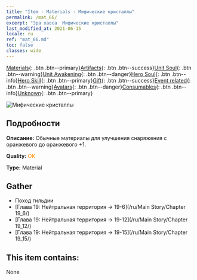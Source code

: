 ```yaml
---
title: "Item - Materials - Мифические кристаллы"
permalink: /mat_66/
excerpt: "Эра хаоса  Мифические кристаллы"
last_modified_at: 2021-06-15
locale: ru
ref: "mat_66.md"
toc: false
classes: wide
---
```

 [Materials](/ItemsRU/){: .btn .btn--primary}[Artifacts](/ItemsRU/Artifacts/){: .btn .btn--success}[Unit Soul](/ItemsRU/UnitSoul/){: .btn .btn--warning}[Unit Awakening](/ItemsRU/UnitAwakening/){: .btn .btn--danger}[Hero Soul](/ItemsRU/HeroSoul/){: .btn .btn--info}[Hero Skill](/ItemsRU/HeroSkill/){: .btn .btn--primary}[Gift](/ItemsRU/Gift/){: .btn .btn--success}[Event related](/ItemsRU/Events/){: .btn .btn--warning}[Avatars](/ItemsRU/Avatars/){: .btn .btn--danger}[Consumables](/ItemsRU/Consumables/){: .btn .btn--info}[Unknown](/ItemsRU/Unknown/){: .btn .btn--primary}

 ![Мифические кристаллы](/images/t/i_cailiao_shuijing3.png)

## Подробности
 **Описание:** Обычные материалы для улучшения снаряжения c оранжевого до оранжевого +1.

 **Quality:** <span style="color: #FF8C00">OK</span>

 **Type:** Material

## Gather

*    Поход гильдии 
*    [Глава 19: Нейтральная территория -> 19-6](/ru/Main Story/Chapter 19_6/) 
*    [Глава 19: Нейтральная территория -> 19-12](/ru/Main Story/Chapter 19_12/) 
*    [Глава 19: Нейтральная территория -> 19-15](/ru/Main Story/Chapter 19_15/) 

## This item contains:

  None

